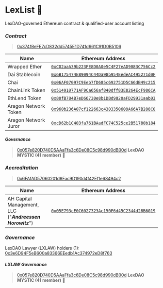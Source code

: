 # LexList 📜
LexDAO-governed Ethereum contract & qualified-user account listing

### *Contract* 
> [0x374fBeFE7cD832dd5745E1D741d661C91D0B5106](https://etherscan.io/address/0x374fBeFE7cD832dd5745E1D741d661C91D0B5106/code#code)

| Name | Ethereum Address | 
|----------|:-------------:| 
| Wrapped Ether | [`0xC02aaA39b223FE8D0A0e5C4F27eAD9083C756Cc2`](https://etherscan.io/address/0xC02aaA39b223FE8D0A0e5C4F27eAD9083C756Cc2) | 
| Dai Stablecoin | [`0x6B175474E89094C44Da98b954EedeAC495271d0F`](https://etherscan.io/address/0x6B175474E89094C44Da98b954EedeAC495271d0F) | 
| Chai | [`0x06AF07097C9Eeb7fD685c692751D5C66dB49c215`](https://etherscan.io/address/0x06AF07097C9Eeb7fD685c692751D5C66dB49c215) | 
| ChainLink Token | [`0x514910771AF9Ca656af840dff83E8264EcF986CA`](https://etherscan.io/address/0x514910771AF9Ca656af840dff83E8264EcF986CA) | 
| EthLend Token | [`0x80fB784B7eD66730e8b1DBd9820aFD29931aab03`](https://etherscan.io/address/0x80fB784B7eD66730e8b1DBd9820aFD29931aab03) | 
| Aragon Network Token | [`0x960b236A07cf122663c4303350609A66A7B288C0`](https://etherscan.io/address/0x960b236A07cf122663c4303350609A66A7B288C0) | 
| Aragon Network Juror | [`0xcD62b1C403fa761BAadFC74C525ce2B51780b184`](https://etherscan.io/address/0xcD62b1C403fa761BAadFC74C525ce2B51780b184) | 

#### *Governance*
> [0x057e820D740D5AAaFfa3c6De08C5c98d990dB00d](https://etherscan.io/address/0x057e820D740D5AAaFfa3c6De08C5c98d990dB00d) **LexDAO MYSTIC (41 member)** 🧙

### *Accreditation* 
> [0x6FAfAD57060201d8Fac9D190d4f42Ef1e68494c2](https://etherscan.io/address/0x6FAfAD57060201d8Fac9D190d4f42Ef1e68494c2/code#code)

| Name | Ethereum Address | 
|----------|:-------------:| 
| AH Capital Management, LLC ("***Andreessen Horowitz***") | [`0x05E793cE0C6027323Ac150F6d45C2344d28B6019`](https://etherscan.io/address/0x05E793cE0C6027323Ac150F6d45C2344d28B6019) | 

### *Governance*

LexDAO Lawyer (LXLAW) holders (1): [0x3e6D94F5eB600a83366EEedb1Ac374972eD8f763](https://etherscan.io/address/0x3e6D94F5eB600a83366EEedb1Ac374972eD8f763#code)

#### *LXLAW Governance*
> [0x057e820D740D5AAaFfa3c6De08C5c98d990dB00d](https://etherscan.io/address/0x057e820D740D5AAaFfa3c6De08C5c98d990dB00d) **LexDAO MYSTIC (41 member)** 🧙
